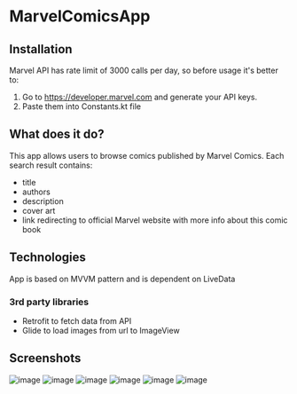 # MarvelComicsApp

## Installation
Marvel API has rate limit of 3000 calls per day, so before usage it's better to:
1. Go to https://developer.marvel.com and generate your API keys.
2. Paste them into Constants.kt file

## What does it do?
This app allows users to browse comics published by Marvel Comics.
Each search result contains:
- title
- authors
- description
- cover art
- link redirecting to official Marvel website with more info about this comic book

## Technologies
App is based on MVVM pattern and is dependent on LiveData

### 3rd party libraries
- Retrofit to fetch data from API
- Glide to load images from url to ImageView

## Screenshots
![image](https://user-images.githubusercontent.com/93143413/174459047-f869d9e1-ce1f-4c1a-b05f-a0585c2456e3.png)
![image](https://user-images.githubusercontent.com/93143413/174459059-bb485f3f-3204-402e-a00b-a7f8e1b3a69d.png)
![image](https://user-images.githubusercontent.com/93143413/174459090-52b6e71d-09ae-45b8-961c-fb144ac5225e.png)
![image](https://user-images.githubusercontent.com/93143413/174459101-90e961b2-9958-401e-a044-5003f53bf4a7.png)
![image](https://user-images.githubusercontent.com/93143413/174459108-08e9313d-f788-4c47-a5c7-6729f47c9936.png)
![image](https://user-images.githubusercontent.com/93143413/174459115-407d4a29-be38-4daa-8a34-b14f85c16227.png)




